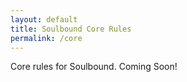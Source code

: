 ```yaml
---
layout: default
title: Soulbound Core Rules
permalink: /core
---
```


Core rules for Soulbound.  Coming Soon!

